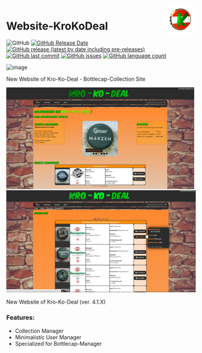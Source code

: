 <img align="right" width="80" height="80" data-rmimg src="https://github.com/TobiHatti/Website-KroKoDeal/blob/master/content/logo.png">

# Website-KroKoDeal

![GitHub](https://img.shields.io/github/license/TobiHatti/Website-KroKoDeal)
[![GitHub Release Date](https://img.shields.io/github/release-date-pre/TobiHatti/Website-KroKoDeal)](https://github.com/TobiHatti/Website-KroKoDeal/releases)
[![GitHub release (latest by date including pre-releases)](https://img.shields.io/github/v/release/TobiHatti/Website-KroKoDeal?include_prereleases)](https://github.com/TobiHatti/Website-KroKoDeal/releases)
[![GitHub last commit](https://img.shields.io/github/last-commit/TobiHatti/Website-KroKoDeal)](https://github.com/TobiHatti/Website-KroKoDeal/commits/master)
[![GitHub issues](https://img.shields.io/github/issues-raw/TobiHatti/Website-KroKoDeal)](https://github.com/TobiHatti/Website-KroKoDeal/issues)
[![GitHub language count](https://img.shields.io/github/languages/count/TobiHatti/Website-KroKoDeal)](https://github.com/TobiHatti/Website-KroKoDeal)

![image](https://endev.at/content/projects/Kro-Ko-Deal/Krokodeal_Banner_300.png)

New Website of Kro-Ko-Deal - Bottlecap-Collection Site

![image](https://github.com/TobiHatti/Website-KroKoDeal/blob/master/krokodeal_sample01.png)
![image](https://github.com/TobiHatti/Website-KroKoDeal/blob/master/krokodeal_sample02.png)

New Website of Kro-Ko-Deal (ver. 4.1.X)

### Features:
- Collection Manager
- Minimalistic User Manager
- Specialized for Bottlecap-Manager
